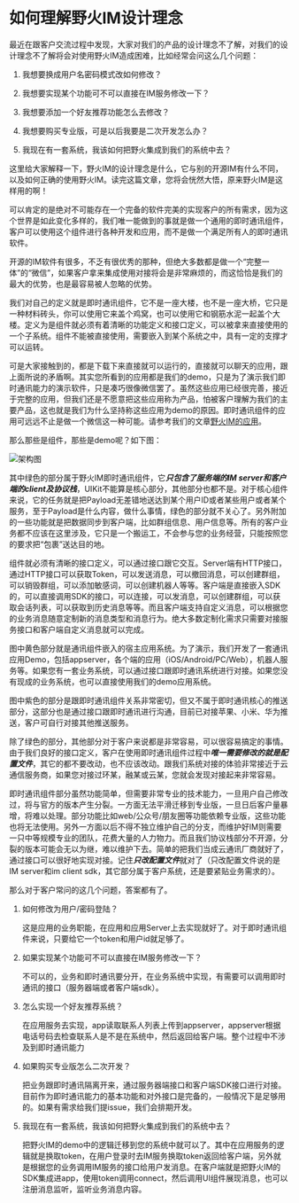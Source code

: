 # 如何理解野火IM设计理念

最近在跟客户交流过程中发现，大家对我们的产品的设计理念不了解，对我们的设计理念不了解将会对使用野火IM造成困难，比如经常会问这么几个问题：

1. 我想要换成用户名密码模式改如何修改？

2. 我想要实现某个功能可不可以直接在IM服务修改一下？

3. 我想要添加一个好友推荐功能怎么去修改？

4. 我想要购买专业版，可是以后我要是二次开发怎么办？

5. 我现在有一套系统，我该如何把野火集成到我们的系统中去？



这里给大家解释一下，野火IM的设计理念是什么，它与别的开源IM有什么不同，以及如何正确的使用野火IM。读完这篇文章，您将会恍然大悟，原来野火IM是这样用的啊！

可以肯定的是绝对不可能存在一个完备的软件完美的实现客户的所有需求，因为这个世界是如此变化多样的，我们唯一能做到的事就是做一个通用的即时通讯组件，客户可以使用这个组件进行各种开发和应用，而不是做一个满足所有人的即时通讯软件。

开源的IM软件有很多，不乏有很优秀的那种，但绝大多数都是做一个“完整一体”的“微信”，如果客户拿来集成使用对接将会是非常麻烦的，而这恰恰是我们的最大的优势，也是最容易被人忽略的优势。

我们对自己的定义就是即时通讯组件，它不是一座大楼，也不是一座大桥，它只是一种材料砖头，你可以使用它来盖个鸡窝，也可以使用它和钢筋水泥一起盖个大楼。定义为是组件就必须有着清晰的功能定义和接口定义，可以被拿来直接使用的一个子系统。组件不能被直接使用，需要嵌入到某个系统之中，具有一定的支撑才可以运转。

可是大家接触到的，都是下载下来直接就可以运行的，直接就可以聊天的应用，跟上面所说的矛盾啊。其实您所看到的应用都是我们的demo，只是为了演示我们即时通讯能力的演示软件，只是凑巧很像微信罢了。虽然这些应用已经很完善，接近于完整的应用，但我们还是不愿意把这些应用称为产品，怕被客户理解为我们的主要产品，这也就是我们为什么坚持称这些应用为demo的原因。即时通讯组件的应用可远远不止是做一个微信这一种可能。请参考我们的文章[野火IM的应用](https://zhuanlan.zhihu.com/p/60797772)。

那么那些是组件，那些是demo呢？如下图：

![架构图](http://docs.wildfirechat.cn/architecture/wildfire_architecture.png)

其中绿色的部分属于野火IM即时通讯组件，它***只包含了服务端的IM server和客户端的client及协议栈***，UIKit不能算是核心部分，其他部分也都不是。对于核心组件来说，它的任务就是把Payload无差错地送达到某个用户ID或者某些用户或者某个服务，至于Payload是什么内容，做什么事情，绿色的部分就不关心了。另外附加的一些功能就是把数据同步到客户端，比如群组信息、用户信息等。所有的客户业务都不应该在这里涉及，它只是一个搬运工，不会参与您的业务经营，只能按照您的要求把“包裹”送达目的地。

组件就必须有清晰的接口定义，可以通过接口跟它交互。Server端有HTTP接口，通过HTTP接口可以获取Token，可以发送消息，可以撤回消息，可以创建群组，可以销毁群组，可以添加敏感词，可以创建机器人等等。客户端是直接嵌入SDK的，可以直接调用SDK的接口，可以连接，可以发消息，可以创建群组，可以获取会话列表，可以获取到历史消息等等。而且客户端支持自定义消息，可以根据您的业务消息随意定制新的消息类型和消息行为。绝大多数定制化需求只需要对接服务接口和客户端自定义消息就可以完成。

图中黄色部分就是通讯组件嵌入的宿主应用系统。为了演示，我们开发了一套通讯应用Demo，包括appserver，各个端的应用（iOS/Android/PC/Web），机器人服务等。如果您有一套业务系统，可以通过接口跟即时通讯系统进行对接。如果您没有现成的业务系统，也可以直接使用我们的demo应用系统。

图中紫色的部分是跟即时通讯组件关系非常密切，但又不属于即时通讯核心的推送部分，这部分也是通过接口跟即时通讯进行沟通，目前已对接苹果、小米、华为推送，客户可自行对接其他推送服务。

除了绿色的部分，其他部分对于客户来说都是非常容易，可以很容易搞定的事情。由于我们良好的接口定义，客户在使用即时通讯组件过程中***唯一需要修改的就是配置文件***，其它的都不要改动，也不应该改动。跟我们系统对接的体验非常接近于云通信服务商，如果您对接过环某，融某或云某，您就会发现对接起来非常容易。

即时通讯组件部分虽然功能简单，但需要非常专业的技术能力，一旦用户自己修改过，将与官方的版本产生分裂。一方面无法平滑迁移到专业版，一旦日后客户量暴增，将难以处理。部分功能比如web/公众号/朋友圈等功能依赖专业版，这些功能也将无法使用。另外一方面以后不得不独立维护自己的分支，而维护好IM则需要一只中等规模专业的团队，花费大量的人力物力。而且我们协议栈部分不开源，分裂的版本可能会无以为继，难以维护下去。简单的把我们当成云通讯厂商就好了，通过接口可以很好地实现对接。记住***只改配置文件***就对了（只改配置文件说的是IM server和im client sdk，其它部分属于客户系统，还是要紧贴业务需求的）。

那么对于客户常问的这几个问题，答案都有了。

1. 如何修改为用户/密码登陆？

   这是应用的业务职能，在应用和应用Server上去实现就好了。对于即时通讯组件来说，只要给它一个token和用户id就足够了。

2. 如果实现某个功能可不可以直接在IM服务修改一下？

   不可以的，业务和即时通讯要分开，在业务系统中实现，有需要可以调用即时通讯的接口（服务器端或者客户端sdk）。

3. 怎么实现一个好友推荐系统？

   在应用服务去实现，app读取联系人列表上传到appserver，appserver根据电话号码去检查联系人是不是在系统中，然后返回给客户端。整个过程中不涉及到即时通讯能力

4. 如果购买专业版怎么二次开发？

   把业务跟即时通讯隔离开来，通过服务器端接口和客户端SDK接口进行对接。目前作为即时通讯能力的基本功能和对外接口是完备的，一般情况下是足够用的。如果有需求给我们提issue，我们会排期开发。

5. 我现在有一套系统，我该如何把野火集成到我们的系统中去？

   把野火IM的demo中的逻辑迁移到您的系统中就可以了。其中在应用服务的逻辑就是换取token，在用户登录时去IM服务换取token返回给客户端，另外就是根据您的业务调用IM服务的接口给用户发消息。在客户端就是把野火IM的SDK集成进app，使用token调用connect，然后调用UI组件展现消息，也可以注册消息监听，监听业务消息内容。
